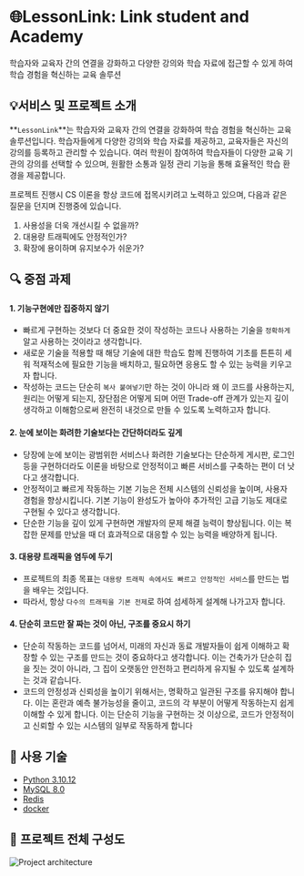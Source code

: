 # 🌐LessonLink: Link student and Academy


학습자와 교육자 간의 연결을 강화하고 다양한 강의와 학습 자료에 접근할 수 있게 하여 학습 경험을 혁신하는 교육 솔루션

## :bulb:서비스 및 프로젝트 소개
**`LessonLink`**는 학습자와 교육자 간의 연결을 강화하여 학습 경험을 혁신하는 교육 솔루션입니다. 학습자들에게 다양한 강의와 학습 자료를 제공하고, 교육자들은 자신의 강의를 등록하고 관리할 수 있습니다. 여러 학원이 참여하여 학습자들이 다양한 교육 기관의 강의를 선택할 수 있으며, 원활한 소통과 일정 관리 기능을 통해 효율적인 학습 환경을 제공합니다.

프로젝트 진행시 CS 이론을 항상 코드에 접목시키려고 노력하고 있으며, 다음과 같은 질문을 던지며 진행중에 있습니다.

1. 사용성을 더욱 개선시킬 수 없을까?
2. 대용량 트래픽에도 안정적인가?
3. 확장에 용이하며 유지보수가 쉬운가?

## :mag: 중점 과제
#### 1. 기능구현에만 집중하지 않기
- 빠르게 구현하는 것보다 더 중요한 것이 작성하는 코드나 사용하는 기술을 `정확하게` 알고 사용하는 것이라고 생각합니다.
- 새로운 기술을 적용할 때 해당 기술에 대한 학습도 함께 진행하여 기초를 튼튼히 세워 적재적소에 필요한 기능을 배치하고, 필요하면 응용도 할 수 있는 능력을 키우고자 합니다.
- 작성하는 코드는 단순히 `복사 붙여넣기`만 하는 것이 아니라 왜 이 코드를 사용하는지, 원리는 어떻게 되는지, 장단점은 어떻게 되며 어떤 Trade-off 관계가 있는지 깊이 생각하고 이해함으로써 완전히 내것으로 만들 수 있도록 노력하고자 합니다.

#### 2. 눈에 보이는 화려한 기술보다는 간단하더라도 깊게
- 당장에 눈에 보이는 광범위한 서비스나 화려한 기술보다는 단순하게 게시판, 로그인 등을 구현하더라도 이론을 바탕으로 안정적이고 빠른 서비스를 구축하는 편이 더 낫다고 생각합니다.
- 안정적이고 빠르게 작동하는 기본 기능은 전체 시스템의 신뢰성을 높이며, 사용자 경험을 향상시킵니다. 기본 기능이 완성도가 높아야 추가적인 고급 기능도 제대로 구현될 수 있다고 생각합니다.
- 단순한 기능을 깊이 있게 구현하면 개발자의 문제 해결 능력이 향상됩니다. 이는 복잡한 문제를 만났을 때 더 효과적으로 대응할 수 있는 능력을 배양하게 됩니다.

#### 3. 대용량 트래픽을 염두에 두기
- 프로젝트의 최종 목표는 `대용량 트래픽 속에서도 빠르고 안정적인 서비스`를 만드는 법을 배우는 것입니다.
- 따라서, 항상 `다수의 트래픽을 기본 전제`로 하여 섬세하게 설계해 나가고자 합니다. 

#### 4. 단순히 코드만 잘 짜는 것이 아닌, 구조를 중요시 하기
- 단순히 작동하는 코드를 넘어서, 미래의 자신과 동료 개발자들이 쉽게 이해하고 확장할 수 있는 구조를 만드는 것이 중요하다고 생각합니다. 이는 건축가가 단순히 집을 짓는 것이 아니라, 그 집이 오랫동안 안전하고 편리하게 유지될 수 있도록 설계하는 것과 같습니다.
- 코드의 안정성과 신뢰성을 높이기 위해서는, 명확하고 일관된 구조를 유지해야 합니다. 이는 혼란과 예측 불가능성을 줄이고, 코드의 각 부분이 어떻게 작동하는지 쉽게 이해할 수 있게 합니다. 이는 단순히 기능을 구현하는 것 이상으로, 코드가 안정적이고 신뢰할 수 있는 시스템의 일부로 작동하게 합니다 

## :rocket: 사용 기술
- [Python 3.10.12](https://docs.python.org/release/3.10.12/)
- [MySQL 8.0](https://dev.mysql.com/doc/refman/8.0/en/)
- [Redis](https://redis.io/documentation)
- [docker](https://docs.docker.com/)

## :rocket: 프로젝트 전체 구성도
![Project architecture](https://github.com/f-lab-edu/LessonLink/assets/96371659/010f5e2f-db09-4b47-bf3a-d3c7333bdd58)
